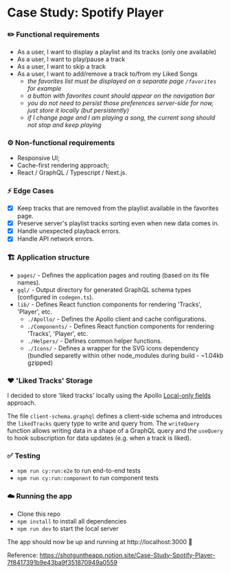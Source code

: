 # Case Study: Spotify Player

### ✏️ Functional requirements
- As a user, I want to display a playlist and its tracks (only one available)
- As a user, I want to play/pause a track
- As a user, I want to skip a track
- As a user, I want to add/remove a track to/from my Liked Songs
    - *the favorites list must be displayed on a separate page `/favorites` for example*
    - *a button with favorites count should appear on the navigation bar*
    - *you do not need to persist those preferences server-side for now, just store it locally (but persistently)*
    - *if I change page and I am playing a song, the current song should not stop and keep playing*
  
### ⚙️ Non-functional requirements
- Responsive UI;
- Cache-first rendering approach;
- React / GraphQL / Typescript / Next.js.

### ⚡️ Edge Cases
- [x] Keep tracks that are removed from the playlist available in the favorites page.
- [x] Preserve server's playlist tracks sorting even when new data comes in.
- [x] Handle unexpected playback errors.
- [x] Handle API network errors.
  
### 🏗️ Application structure
- `pages/` - Defines the application pages and routing (based on its file names).
- `gql/` - Output directory for generated GraphQL schema types (configured in `codegen.ts`).
- `lib/` - Defines React function components for rendering 'Tracks', 'Player', etc.
  - `./Apollo/` - Defines the Apollo client and cache configurations.
  - `./Components/` - Defines React function components for rendering 'Tracks', 'Player', etc.
  - `./Helpers/` - Defines common helper functions.
  - `./Icons/` - Defines a wrapper for the SVG icons dependency (bundled separetly within other node_modules during build - ~1.04kb gzipped)

### ❤️ 'Liked Tracks' Storage
I decided to store 'liked tracks' locally using the Apollo [Local-only fields](https://www.apollographql.com/docs/react/local-state/managing-state-with-field-policies#storing-and-modifying-local-state-in-the-cache) approach. 

The file `client-schema.graphql` defines a client-side schema and introduces the `likedTracks` query type to write and query from. The `writeQuery` function allows writing data in a shape of a GraphQL query and the `useQuery` to hook subscription for data updates (e.g. when a track is liked).

### ✅ Testing

- `npm run cy:run:e2e` to run end-to-end tests
- `npm run cy:run:component` to run component tests
  
### ☁️ Running the app

- Clone this repo
- `npm install` to install all dependencies
- `npm run dev` to start the local server

The app should now be up and running at http://localhost:3000 🚀

Reference: https://shotguntheapp.notion.site/Case-Study-Spotify-Player-7f8417391b9e43ba9f351870949a0559